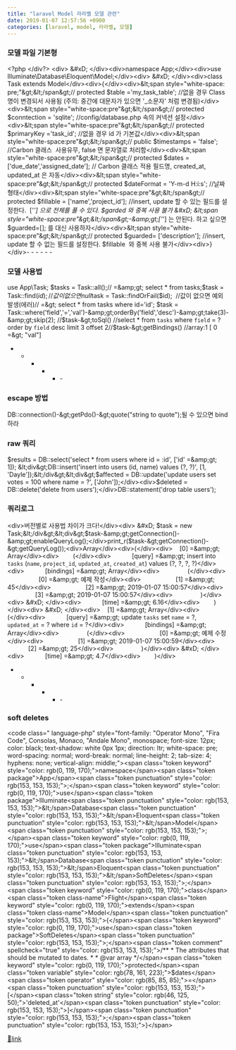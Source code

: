 ```yaml
---
title: "laravel Model 라라벨 모델 관련"
date: 2019-01-07 12:57:56 +0900
categories: [laravel, model, 라라벨, 모델]
---
```


### 모델 파일 기본형

  
&lt;?php &lt;/div?&gt;
&lt;div&gt;  &amp;#xD;
&lt;/div&gt;&lt;div&gt;namespace App;&lt;/div&gt;&lt;div&gt;use Illuminate\Database\Eloquent\Model;&lt;/div&gt;&lt;div&gt;  &amp;#xD;
&lt;/div&gt;&lt;div&gt;class Task extends Model&lt;/div&gt;&lt;div&gt;{&lt;/div&gt;&lt;div&gt;&amp;lt;span style="white-space: pre;"&amp;gt;&amp;lt;/span&amp;gt;// protected $table ='my_task_table'; //없을 경우 Class 명이 변경되서 사용됨 (주의: 중간에 대문자가 있으면 '_소문자' 처럼 변경됨)&lt;/div&gt;&lt;div&gt;&amp;lt;span style="white-space:pre"&amp;gt;&amp;lt;/span&amp;gt;// protected $conntection = 'sqlite'; //config/database.php 속의 커넥션 설정&lt;/div&gt;&lt;div&gt;&amp;lt;span style="white-space:pre"&amp;gt;&amp;lt;/span&amp;gt;// protected $primaryKey ='task_id'; //없을 경우 id 가 기본값&lt;/div&gt;&lt;div&gt;&amp;lt;span style="white-space:pre"&amp;gt;&amp;lt;/span&amp;gt;// public $timestamps = 'false'; //Carbon 클래스  사용유무, false 면 문자열로 처리함&lt;/div&gt;&lt;div&gt;&amp;lt;span style="white-space:pre"&amp;gt;&amp;lt;/span&amp;gt;// protected $dates =['due_date','assigned_date']; // Carbon 클래스 적용 필드명, created_at, updated_at 은 자동&lt;/div&gt;&lt;div&gt;&amp;lt;span style="white-space:pre"&amp;gt;&amp;lt;/span&amp;gt;// protected $dateFormat = 'Y-m-d H:i:s'; //날짜형태&lt;/div&gt;&lt;div&gt;&amp;lt;span style="white-space:pre"&amp;gt;&amp;lt;/span&amp;gt;// protected $fillable = ['name','project_id']; //insert, update 할 수 있는 필드를 설정한다.  ['*'] 으로 전체를 풀 수 있다. $garded 와 중복 사용 불가  &amp;#xD;
&amp;lt;span style="white-space:pre"&amp;gt;&amp;lt;/span&amp;gt;-&amp;amp;gt;['*'] 는 안된다. 하고 싶으면 $guarded=[]; 를 대신 사용하자&lt;/div&gt;&lt;div&gt;&amp;lt;span style="white-space:pre"&amp;gt;&amp;lt;/span&amp;gt;// protected $guarded= ['description']; //insert, update 할 수 없는 필드를 설정한다. $fillable  와 중복 사용 불가&lt;/div&gt;&lt;div&gt;}&lt;/div&gt;- - - - - -&#xD;
&#xD;
### 모델 사용법&#xD;
&#xD;
use App\Task;  &#xD;
$tasks = Task::all();// =&amp;gt; select * from tasks;$task = Task::find($id); //값이 없으면 null$task = Task::findOrFail($id);  //값이 없으면 예외 발생(에러)// =&amp;gt; select * from tasks where id='id';  &#xD;
$task = Task::where('field','=','val')-&amp;gt;orderBy('field','desc')-&amp;gt;take(3)-&amp;gt;skip(2); //$task-&amp;gt;toSql() //select * from `tasks` where `field` = ? order by `field` desc limit 3 offset 2//$task-&amp;gt;getBindings() //array:1 [ 0 =&amp;gt; "val"]  &#xD;
  &#xD;
  &#xD;
  &#xD;
- - - - - -&#xD;
&#xD;
### escape 방법

DB::connection()-&amp;gt;getPdo()-&amp;gt;quote("string to quote");될 수 있으면 bind 하라  &#xD;
### raw 쿼리

$results = DB::select('select * from users where id = :id', ['id' =&amp;gt; 1]); &lt;div&gt;DB::insert('insert into users (id, name) values (?, ?)', [1, 'Dayle']);&lt;/div&gt;&lt;div&gt;$affected = DB::update('update users set votes = 100 where name = ?', ['John']);&lt;/div&gt;&lt;div&gt;$deleted = DB::delete('delete from users');&lt;/div&gt;DB::statement('drop table users');  &#xD;
### 쿼리로그

&lt;div&gt;버전별로 사용법 차이가 크다!&lt;/div&gt;&lt;div&gt;  &amp;#xD;
$task = new Task;&lt;/div&gt;&lt;div&gt;$task-&amp;amp;gt;getConnection()-&amp;amp;gt;enableQueryLog();&lt;/div&gt;print_r($task-&amp;gt;getConnection()-&amp;gt;getQueryLog());&lt;div&gt;Array&lt;/div&gt;&lt;div&gt;(&lt;/div&gt;&lt;div&gt;    [0] =&amp;amp;gt; Array&lt;/div&gt;&lt;div&gt;        (&lt;/div&gt;&lt;div&gt;            [query] =&amp;amp;gt; insert into `tasks` (`name`, `project_id`, `updated_at`, `created_at`) values (?, ?, ?, ?)&lt;/div&gt;&lt;div&gt;            [bindings] =&amp;amp;gt; Array&lt;/div&gt;&lt;div&gt;                (&lt;/div&gt;&lt;div&gt;                    [0] =&amp;amp;gt; 예제 작성&lt;/div&gt;&lt;div&gt;                    [1] =&amp;amp;gt; 45&lt;/div&gt;&lt;div&gt;                    [2] =&amp;amp;gt; 2019-01-07 15:00:57&lt;/div&gt;&lt;div&gt;                    [3] =&amp;amp;gt; 2019-01-07 15:00:57&lt;/div&gt;&lt;div&gt;                )&lt;/div&gt;&lt;div&gt;  &amp;#xD;
&lt;/div&gt;&lt;div&gt;            [time] =&amp;amp;gt; 6.16&lt;/div&gt;&lt;div&gt;        )&lt;/div&gt;&lt;div&gt;  &amp;#xD;
&lt;/div&gt;&lt;div&gt;    [1] =&amp;amp;gt; Array&lt;/div&gt;&lt;div&gt;        (&lt;/div&gt;&lt;div&gt;            [query] =&amp;amp;gt; update `tasks` set `name` = ?, `updated_at` = ? where `id` = ?&lt;/div&gt;&lt;div&gt;            [bindings] =&amp;amp;gt; Array&lt;/div&gt;&lt;div&gt;                (&lt;/div&gt;&lt;div&gt;                    [0] =&amp;amp;gt; 예제 수정&lt;/div&gt;&lt;div&gt;                    [1] =&amp;amp;gt; 2019-01-07 15:00:59&lt;/div&gt;&lt;div&gt;                    [2] =&amp;amp;gt; 25&lt;/div&gt;&lt;div&gt;                )&lt;/div&gt;&lt;div&gt;  &amp;#xD;
&lt;/div&gt;&lt;div&gt;            [time] =&amp;amp;gt; 4.7&lt;/div&gt;&lt;div&gt;        )&lt;/div&gt;  &#xD;
  &#xD;
- - - - - -&#xD;
&#xD;
### soft deletes&#xD;
&#xD;
    &lt;code class=" language-php" style="font-family: "Operator Mono", "Fira Code", Consolas, Monaco, "Andale Mono", monospace; font-size: 12px; color: black; text-shadow: white 0px 1px; direction: ltr; white-space: pre; word-spacing: normal; word-break: normal; line-height: 2; tab-size: 4; hyphens: none; vertical-align: middle;"&gt;&lt;span class="token keyword" style="color: rgb(0, 119, 170);"&gt;namespace&lt;/span&gt;&lt;span class="token package"&gt;App&lt;/span&gt;&lt;span class="token punctuation" style="color: rgb(153, 153, 153);"&gt;;&lt;/span&gt;&lt;span class="token keyword" style="color: rgb(0, 119, 170);"&gt;use&lt;/span&gt;&lt;span class="token package"&gt;Illuminate&lt;span class="token punctuation" style="color: rgb(153, 153, 153);"&gt;\&lt;/span&gt;Database&lt;span class="token punctuation" style="color: rgb(153, 153, 153);"&gt;\&lt;/span&gt;Eloquent&lt;span class="token punctuation" style="color: rgb(153, 153, 153);"&gt;\&lt;/span&gt;Model&lt;/span&gt;&lt;span class="token punctuation" style="color: rgb(153, 153, 153);"&gt;;&lt;/span&gt;&lt;span class="token keyword" style="color: rgb(0, 119, 170);"&gt;use&lt;/span&gt;&lt;span class="token package"&gt;Illuminate&lt;span class="token punctuation" style="color: rgb(153, 153, 153);"&gt;\&lt;/span&gt;Database&lt;span class="token punctuation" style="color: rgb(153, 153, 153);"&gt;\&lt;/span&gt;Eloquent&lt;span class="token punctuation" style="color: rgb(153, 153, 153);"&gt;\&lt;/span&gt;SoftDeletes&lt;/span&gt;&lt;span class="token punctuation" style="color: rgb(153, 153, 153);"&gt;;&lt;/span&gt;&lt;span class="token keyword" style="color: rgb(0, 119, 170);"&gt;class&lt;/span&gt;&lt;span class="token class-name"&gt;Flight&lt;/span&gt;&lt;span class="token keyword" style="color: rgb(0, 119, 170);"&gt;extends&lt;/span&gt;&lt;span class="token class-name"&gt;Model&lt;/span&gt;&lt;span class="token punctuation" style="color: rgb(153, 153, 153);"&gt;{&lt;/span&gt;&lt;span class="token keyword" style="color: rgb(0, 119, 170);"&gt;use&lt;/span&gt;&lt;span class="token package"&gt;SoftDeletes&lt;/span&gt;&lt;span class="token punctuation" style="color: rgb(153, 153, 153);"&gt;;&lt;/span&gt;&lt;span class="token comment" spellcheck="true" style="color: rgb(153, 153, 153);"&gt;/**&#xD;
         * The attributes that should be mutated to dates.&#xD;
         *&#xD;
         * @var array&#xD;
         */&lt;/span&gt;&lt;span class="token keyword" style="color: rgb(0, 119, 170);"&gt;protected&lt;/span&gt;&lt;span class="token variable" style="color: rgb(78, 161, 223);"&gt;$dates&lt;/span&gt;&lt;span class="token operator" style="color: rgb(85, 85, 85);"&gt;=&lt;/span&gt;&lt;span class="token punctuation" style="color: rgb(153, 153, 153);"&gt;[&lt;/span&gt;&lt;span class="token string" style="color: rgb(46, 125, 50);"&gt;'deleted_at'&lt;/span&gt;&lt;span class="token punctuation" style="color: rgb(153, 153, 153);"&gt;]&lt;/span&gt;&lt;span class="token punctuation" style="color: rgb(153, 153, 153);"&gt;;&lt;/span&gt;&lt;span class="token punctuation" style="color: rgb(153, 153, 153);"&gt;}&lt;/span&gt;&#xD;
&#xD;
&#xD;



[🔗link](http://www.mins01.com/mh/tech/read/1233)